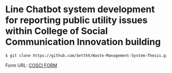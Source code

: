 # Line Chatbot system development for reporting public utility issues within College of Social Communication Innovation building


```zsh
$ git clone https://github.com/SetthX/Waste-Management-System-Thesis.git
```

Form URL: [COSCI 
FORM](http://cosci.swu.ac.th/storage/downloads/ffIzgn6rIiKCmi6a1MTC9bmDdUJbNiTQKOOzP5wA.pdf)
